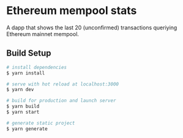 # Ethereum mempool stats

A dapp that shows the last 20 (unconfirmed) transactions queriying Ethereum mainnet mempool.

## Build Setup

```bash
# install dependencies
$ yarn install

# serve with hot reload at localhost:3000
$ yarn dev

# build for production and launch server
$ yarn build
$ yarn start

# generate static project
$ yarn generate
```
